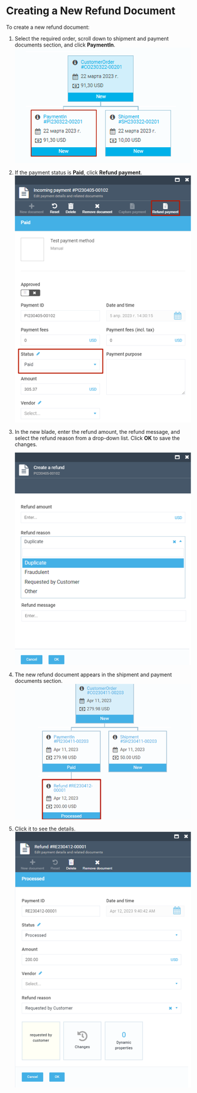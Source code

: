 # Creating a New Refund Document

To create a new refund document:

1. Select the required order, scroll down to shipment and payment documents section, and click **PaymentIn**.
    ![Payment document stored](media/payment-document-stored.png)

1. If the payment status is **Paid**, click **Refund payment**.
    ![Refund payment](media/refund-payment-button.png)

1. In the new blade, enter the refund amount, the refund message, and select the refund reason from a drop-down list. Click **OK** to save the changes.

    ![Refund blade](media/create-refund-blade.png)

1. The new refund document appears in the shipment and payment documents section.
    ![Ne3w refund document](media/new-refund-document.png)

1. Click it to see the details.
    ![Refund document](media/refund-document.png)
